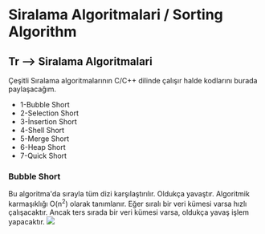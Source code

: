 # Siralama Algoritmalari / Sorting Algorithm

<h2> Tr --> Siralama Algoritmalari </h2>

Çeşitli Sıralama algoritmalarının C/C++ dilinde çalışır halde kodlarını burada paylaşacağım.

<ul>
<li>1-Bubble Short</li> 
<li>2-Selection Short</li> 
<li>3-İnsertion Short</li> 
<li>4-Shell Short</li> 
<li>5-Merge Short</li> 
<li>6-Heap Short</li> 
<li>7-Quick Short</li> 
	
	
</ul>


<h3>Bubble Short</h3>
Bu algoritma'da sırayla tüm dizi karşılaştırılır. Oldukça yavaştır. 
Algoritmik karmaşıklığı O(n<sup>2</sup>) olarak tanımlanır.
Eğer sıralı bir veri kümesi varsa hızlı çalışacaktır. 
Ancak ters sırada bir veri kümesi varsa, oldukça yavaş işlem yapacaktır.

<img src="https://upload.wikimedia.org/wikipedia/commons/c/c8/Bubble-sort-example-300px.gif">	